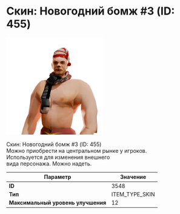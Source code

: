 # Скин: Новогодний бомж #3 (ID: 455)

![Item Image](../img/3548.webp?raw=true)

Скин: Новогодний бомж #3 (ID: 455)<br>Можно приобрести на центральном рынке у игроков.<br>Используется для изменения внешнего<br>вида персонажа. Можно надеть.


| Параметр | Значение |
|----------|----------|
| **ID** | 3548 |
| **Тип** | ITEM_TYPE_SKIN |
| **Максимальный уровень улучшения** | 12 |

